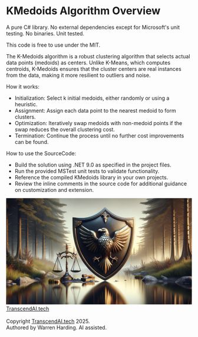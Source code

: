 
# KMedoids Algorithm Overview

A pure C# library. No external dependencies except for Microsoft's unit testing. No binaries. Unit tested.

This code is free to use under the MIT.

The K-Medoids algorithm is a robust clustering algorithm that selects actual data points (medoids) as centers. Unlike K-Means, which computes centroids, K-Medoids ensures that the cluster centers are real instances from the data, making it more resilient to outliers and noise.

How it works:
- Initialization: Select k initial medoids, either randomly or using a heuristic.
- Assignment: Assign each data point to the nearest medoid to form clusters.
- Optimization: Iteratively swap medoids with non-medoid points if the swap reduces the overall clustering cost.
- Termination: Continue the process until no further cost improvements can be found.

How to use the SourceCode:
- Build the solution using .NET 9.0 as specified in the project files.
- Run the provided MSTest unit tests to validate functionality.
- Reference the compiled KMedoids library in your own projects.
- Review the inline comments in the source code for additional guidance on customization and extension.

![AI Image](aiimage.jpg)
[TranscendAI.tech](https://TranscendAI.tech)<br>
<br>
Copyright [TranscendAI.tech](https://TranscendAI.tech) 2025.</br>
Authored by Warren Harding. AI assisted.</br>

